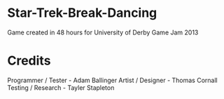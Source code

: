 Star-Trek-Break-Dancing
=======================

Game created in 48 hours for University of Derby Game Jam 2013


Credits
=======================
Programmer / Tester - Adam Ballinger
Artist / Designer - Thomas Cornall
Testing / Research - Tayler Stapleton